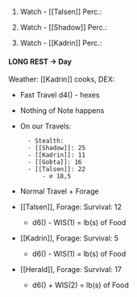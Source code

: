 
1. Watch - [[Talsen]]
Perc.: 

1. Watch - [[Shadow]]
Perc.: 

3. Watch -  [[Kadrin]]
Perc.: 


#### LONG REST -> Day 
Weather:
[[Kadrin]] cooks, DEX: 

- Fast Travel d4() -  hexes
- Nothing of Note happens
- On our Travels:


		- Stealth:
		- [[Shadow]]: 25
		- [[Kadrin]]: 11
		- [[Gobta]]: 16
		- [[Talsen]]: 22
			- ⌀ 18,5


- Normal Travel + Forage
- [[Talsen]], Forage: Survival: 12
	- d6() - WIS(1) = lb(s) of Food
- [[Kadrin]], Forage: Survival: 5
	- d6() - WIS(1) = lb(s) of Food
- [[Herald]], Forage: Survival: 17
	- d6() + WIS(2) = lb(s) of Food